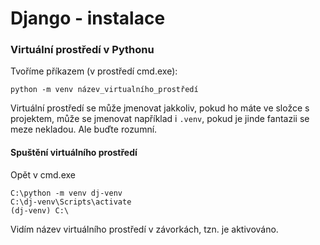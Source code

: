 # Django - instalace

### Virtuální prostředí v Pythonu

Tvoříme příkazem (v prostředí cmd.exe):

```
python -m venv název_virtualního_prostředí
```

Virtuální prostředí se může jmenovat jakkoliv, pokud ho máte ve složce s projektem, může se jmenovat například i `.venv`, pokud je jinde fantazii se meze nekladou. Ale buďte rozumní.

#### Spuštění virtuálního prostředí

Opět v cmd.exe

```
C:\python -m venv dj-venv
C:\dj-venv\Scripts\activate
(dj-venv) C:\ 
```
Vidím název virtuálního prostředí v závorkách, tzn. je aktivováno.

